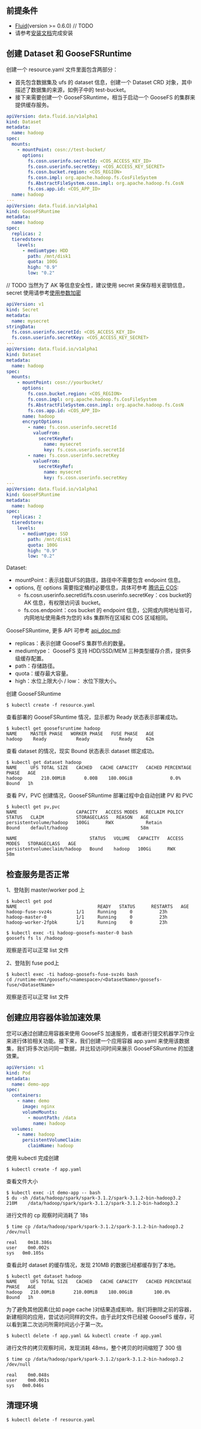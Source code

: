 ## 前提条件

- [Fluid](https://github.com/fluid-cloudnative/fluid)(version >= 0.6.0)
  // TODO
- 请参考[安装文档](../Introduction/goosefs_fluid_install-安装文档.md)完成安装

## 创建 Dataset 和 GooseFSRuntime

创建一个 resource.yaml 文件里面包含两部分：

- 首先包含数据集及 ufs 的 dataset 信息，创建一个 Dataset CRD 对象，其中描述了数据集的来源，如例子中的 test-bucket。
- 接下来需要创建一个 GooseFSRuntime，相当于启动一个 GooseFS 的集群来提供缓存服务。

```yaml
apiVersion: data.fluid.io/v1alpha1
kind: Dataset
metadata:
  name: hadoop
spec:
  mounts:
    - mountPoint: cosn://test-bucket/
      options:
        fs.cosn.userinfo.secretId: <COS_ACCESS_KEY_ID>
        fs.cosn.userinfo.secretKey: <COS_ACCESS_KEY_SECRET>
        fs.cosn.bucket.region: <COS_REGION>
        fs.cosn.impl: org.apache.hadoop.fs.CosFileSystem
        fs.AbstractFileSystem.cosn.impl: org.apache.hadoop.fs.CosN
        fs.cos.app.id: <COS_APP_ID>
  name: hadoop
---
apiVersion: data.fluid.io/v1alpha1
kind: GooseFSRuntime
metadata:
  name: hadoop
spec:
  replicas: 2
  tieredstore:
    levels:
      - mediumtype: HDD
        path: /mnt/disk1
        quota: 100G
        high: "0.9"
        low: "0.2"
```
// TODO
当然为了 AK 等信息安全性，建议使用 secret 来保存相关密钥信息，secret 使用请参考[使用参数加密](./goosefs_fluid_encryptOption-使用参数加密.md)

```yaml
apiVersion: v1
kind: Secret
metadata:
  name: mysecret
stringData:
  fs.cosn.userinfo.secretId: <COS_ACCESS_KEY_ID>
  fs.cosn.userinfo.secretKey: <COS_ACCESS_KEY_SECRET>
---
apiVersion: data.fluid.io/v1alpha1
kind: Dataset
metadata:
  name: hadoop
spec:
  mounts:
    - mountPoint: cosn://yourbucket/
      options:
        fs.cosn.bucket.region: <COS_REGION>
        fs.cosn.impl: org.apache.hadoop.fs.CosFileSystem
        fs.AbstractFileSystem.cosn.impl: org.apache.hadoop.fs.CosN
        fs.cos.app.id: <COS_APP_ID>
      name: hadoop
      encryptOptions:
        - name: fs.cosn.userinfo.secretId
          valueFrom:
            secretKeyRef:
              name: mysecret
              key: fs.cosn.userinfo.secretId
        - name: fs.cosn.userinfo.secretKey
          valueFrom:
            secretKeyRef:
              name: mysecret
              key: fs.cosn.userinfo.secretKey
---
apiVersion: data.fluid.io/v1alpha1
kind: GooseFSRuntime
metadata:
  name: hadoop
spec:
  replicas: 2
  tieredstore:
    levels:
      - mediumtype: SSD
        path: /mnt/disk1
        quota: 100G
        high: "0.9"
        low: "0.2"
```

Dataset:
- mountPoint：表示挂载UFS的路径，路径中不需要包含 endpoint 信息。
- options, 在 options 需要指定桶的必要信息，具体可参考 [腾讯云 COS](https://cloud.tencent.com/document/product/436/7751):
  - fs.cosn.userinfo.secretId/fs.cosn.userinfo.secretKey：cos bucket的 AK 信息，有权限访问该 bucket。
  - fs.cos.endpoint：cos bucket 的 endpoint 信息，公网或内网地址皆可，内网地址使用条件为您的 k8s 集群所在区域和 COS 区域相同。 
    
GooseFSRuntime, 更多 API 可参考 [api_doc.md](https://github.com/fluid-cloudnative/fluid/blob/master/docs/en/dev/api_doc.md):
- replicas：表示创建 GooseFS 集群节点的数量。
- mediumtype： GooseFS 支持 HDD/SSD/MEM 三种类型缓存介质，提供多级缓存配置。
- path：存储路径。
- quota：缓存最大容量。
- high：水位上限大小 / low： 水位下限大小。

创建 GooseFSRuntime

```shell
$ kubectl create -f resource.yaml
```

查看部署的 GooseFSRuntime 情况，显示都为 Ready 状态表示部署成功。

```shell
$ kubectl get goosefsruntime hadoop
NAME     MASTER PHASE   WORKER PHASE   FUSE PHASE   AGE
hadoop    Ready           Ready           Ready     62m
```

查看 dataset 的情况，现实 Bound 状态表示 dataset 绑定成功。

```shell
$ kubectl get dataset hadoop
NAME     UFS TOTAL SIZE   CACHED   CACHE CAPACITY   CACHED PERCENTAGE   PHASE   AGE
hadoop       210.00MiB       0.00B    180.00GiB              0.0%          Bound   1h
```

查看 PV，PVC 创建情况，GooseFSRuntime 部署过程中会自动创建 PV 和 PVC

```shell
$ kubectl get pv,pvc
NAME                      CAPACITY   ACCESS MODES   RECLAIM POLICY   STATUS   CLAIM            STORAGECLASS   REASON   AGE
persistentvolume/hadoop   100Gi      RWX            Retain           Bound    default/hadoop                           58m

NAME                           STATUS   VOLUME   CAPACITY   ACCESS MODES   STORAGECLASS   AGE
persistentvolumeclaim/hadoop   Bound    hadoop   100Gi      RWX                           58m
```

## 检查服务是否正常

1、登陆到 master/worker pod 上

```shell
$ kubectl get pod
NAME                              READY   STATUS      RESTARTS   AGE
hadoop-fuse-svz4s         1/1     Running     0          23h
hadoop-master-0           1/1     Running     0          23h
hadoop-worker-2fpbk       1/1     Running     0          23h
```

```shell
$ kubectl exec -ti hadoop-goosefs-master-0 bash
goosefs fs ls /hadoop
```

观察是否可以正常 list 文件

2、登陆到 fuse pod上

```shell
$ kubectl exec -ti hadoop-goosefs-fuse-svz4s bash
cd /runtime-mnt/goosefs/<namespace>/<DatasetName>/goosefs-fuse/<DatasetName>
```

观察是否可以正常 list 文件

## 创建应用容器体验加速效果

您可以通过创建应用容器来使用 GooseFS 加速服务，或者进行提交机器学习作业来进行体验相关功能。接下来，我们创建一个应用容器 app.yaml 来使用该数据集，我们将多次访问同一数据，并比较访问时间来展示 GooseFSRuntime 的加速效果。

```yaml
apiVersion: v1
kind: Pod
metadata:
  name: demo-app
spec:
  containers:
    - name: demo
      image: nginx
      volumeMounts:
        - mountPath: /data
          name: hadoop
  volumes:
    - name: hadoop
      persistentVolumeClaim:
        claimName: hadoop
```

使用 kubectl 完成创建

```shell
$ kubectl create -f app.yaml
```

查看文件大小

```shell
$ kubectl exec -it demo-app -- bash
$ du -sh /data/hadoop/spark/spark-3.1.2/spark-3.1.2-bin-hadoop3.2 
210M	/data/hadoop/spark/spark-3.1.2/spark-3.1.2-bin-hadoop3.2 
```

进行文件的 cp 观察时间消耗了 18s

```shell
$ time cp /data/hadoop/spark/spark-3.1.2/spark-3.1.2-bin-hadoop3.2 /dev/null

real	0m18.386s
user	0m0.002s
sys	  0m0.105s
```

查看此时 dataset 的缓存情况，发现 210MB 的数据已经都缓存到了本地。

```shell
$ kubectl get dataset hadoop
NAME     UFS TOTAL SIZE   CACHED   CACHE CAPACITY   CACHED PERCENTAGE   PHASE   AGE
hadoop   210.00MiB       210.00MiB    180.00GiB        100.0%           Bound   1h
```

为了避免其他因素(比如 page cache )对结果造成影响，我们将删除之前的容器，新建相同的应用，尝试访问同样的文件。由于此时文件已经被 GooseFS 缓存，可以看到第二次访问所需时间远小于第一次。

```shell
$ kubectl delete -f app.yaml && kubectl create -f app.yaml
```

进行文件的拷贝观察时间，发现消耗 48ms，整个拷贝的时间缩短了 300 倍

```shell
$ time cp /data/hadoop/spark/spark-3.1.2/spark-3.1.2-bin-hadoop3.2  /dev/null

real	0m0.048s
user	0m0.001s
sys	  0m0.046s
```

## 清理环境

```shell
$ kubectl delete -f resource.yaml
```
